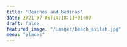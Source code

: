 ```yaml
---
title: "Beaches and Medinas"
date: 2021-07-08T14:18:11+01:00
draft: false
featured_image: "/images/beach_asilah.jpg"
menu: "places"
---
```

